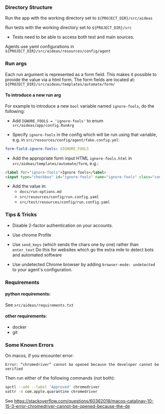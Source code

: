 ### Directory Structure

Run the app with the working directory set to `${PROJECT_DIR}/src/aideas`

Run tests with the working directory set to `${PROJECT_DIR}/src`
- Tests need to be able to access both test and main sources.

Agents use yaml configurations in `${PROJECT_DIR}/src/aideas/resources/config/agent`

### Run args

Each run argument is represented as a form field. This makes it possible
to provide the value via a html form. The form fields are located at:
`${PROJECT_DIR}/src/aideas/templates/automate/form/`

#### To introduce a new run arg

For example to introduce a new `bool` variable named `ignore-fools`, do the following:

- Add `IGNORE_FOOLS = 'ignore-fools'` to enum `src/aideas/app/config.RunArg`

- Specify `ignore-fools` in the config which will be run using that variable, e.g. in `src/resources/config/agent/fake.config.yml`:
```yaml
form-field-ignore-fools: $IGNORE_FOOLS 
```

- Add the appropriate form input HTML `ignore-fools.html` in `src/aideas/templates/automate/form`, e.g.:
```html
<label for="ignore-fools">Ignore fools</label>
<input type="checkbox" id="ignore-fools" name="ignore-fools" class="control" value="true"/>
```

- Add the value in:
  - `docs/run-options.md` 
  - `src/resources/config/run.config.yaml`
  - `src/test/resources/config/run.config.yaml`

### Tips & Tricks

- Disable 2-factor authentication on your accounts.

- Use chrome Profile

- Use `send_keys` (which sends the chars one by one) rather than `enter_text`
Do this for websites which go the extra mile to detect bots and automated software

- Use undetected Chrome browser by adding `browser-mode: undetected` 
to your agent's configuration.


### Requirements

#### python requirements:

See `src/aideas/requirements.txt`

#### other requirements:

- docker
- git

### Some Known Errors

On macos, if you encounter error: 

```
Error: “chromedriver” cannot be opened because the developer cannot be verified
```
Then run either of the following commands (not both):

```bash 
spctl --add --label 'Approved' chromedriver
xattr -d com.apple.quarantine chromedriver
```
See https://stackoverflow.com/questions/60362018/macos-catalinav-10-15-3-error-chromedriver-cannot-be-opened-because-the-de
